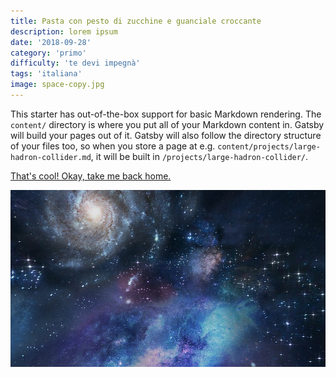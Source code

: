 ```yaml
---
title: Pasta con pesto di zucchine e guanciale croccante
description: lorem ipsum
date: '2018-09-28'
category: 'primo'
difficulty: 'te devi impegnà'
tags: 'italiana'
image: space-copy.jpg
---
```


This starter has out-of-the-box support for basic Markdown rendering. The `content/` directory is where you put all of your Markdown content in. Gatsby will build your pages out of it. Gatsby will also follow the directory structure of your files too, so when you store a page at e.g. `content/projects/large-hadron-collider.md`, it will be built in `/projects/large-hadron-collider/`.

[That's cool! Okay, take me back home.](/)

![](space-copy.jpg)
